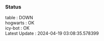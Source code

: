 ### Status


table : DOWN  
hogwarts : OK  
icy-bot : OK  
Latest Update : 2024-04-19 03:08:35.578399
